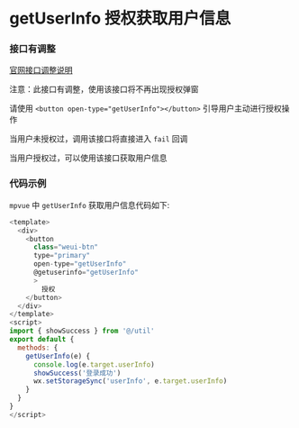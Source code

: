 # getUserInfo 授权获取用户信息

### 接口有调整

[官网接口调整说明](https://developers.weixin.qq.com/miniprogram/dev/api/open.html#wxgetuserinfoobject)

注意：此接口有调整，使用该接口将不再出现授权弹窗

请使用 `<button open-type="getUserInfo"></button>` 引导用户主动进行授权操作

当用户未授权过，调用该接口将直接进入 `fail` 回调

当用户授权过，可以使用该接口获取用户信息

### 代码示例

`mpvue` 中 `getUserInfo` 获取用户信息代码如下:

```js {6,7,17}
<template>
  <div>
    <button
      class="weui-btn"
      type="primary"
      open-type="getUserInfo"
      @getuserinfo="getUserInfo"
      >
        授权
    </button>
  </div>
</template>
<script>
import { showSuccess } from '@/util'
export default {
  methods: {
    getUserInfo(e) {
      console.log(e.target.userInfo)
      showSuccess('登录成功')
      wx.setStorageSync('userInfo', e.target.userInfo)
    }
  }
}
</script>
```
